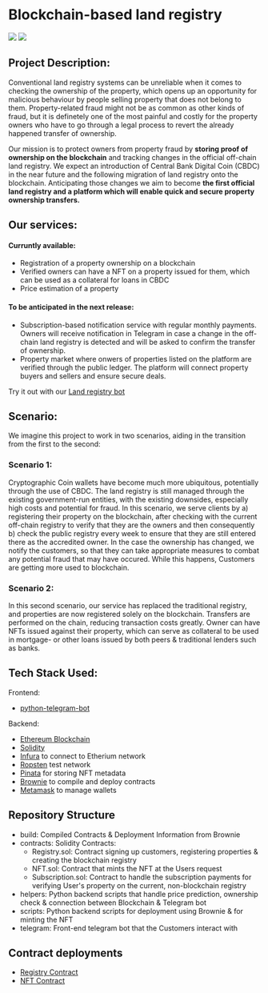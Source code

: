 # Blockchain-based land registry

<img src="https://img.shields.io/badge/Ethereum-20232A?style=for-the-badge&logo=ethereum&logoColor=white"> [<img src="https://img.shields.io/badge/Telegram-2CA5E0?style=for-the-badge&logo=telegram&logoColor=white">](https://t.me/LandReg_bot)

## Project Description:
Conventional land registry systems can be unreliable when it comes to checking the ownership of the property, which opens up an opportunity for malicious behaviour by people selling property that does not belong to them. Property-related fraud might not be as common as other kinds of fraud, but it is definetely one of the most painful and costly for the property owners who have to go through a legal process to revert the already happened transfer of ownership.  

Our mission is to protect owners from property fraud by **storing proof of ownership on the blockchain** and tracking changes in the official off-chain land registry. We expect an introduction of Central Bank Digital Coin (CBDC) in the near future and the following migration of land registry onto the blockchain. Anticipating those changes we aim to become **the first official land registry and a platform which will enable quick and secure property ownership transfers.**

## Our services:

#### Curruntly available:
* Registration of a property ownership on a blockchain
* Verified owners can have a NFT on a property issued for them, which can be used as a collateral for loans in CBDC
* Price estimation of a property

#### To be anticipated in the next release:
* Subscription-based notification service with regular monthly payments. Owners will receive notification in Telegram in case a change in the off-chain land registry is detected and will be asked to confirm the transfer of ownership. 
* Property market where onwers of properties listed on the platform are verified through the public ledger. The platform will connect property buyers and sellers and ensure secure deals.

Try it out with our [Land registry bot](https://t.me/LandReg_bot)

## Scenario:
We imagine this project to work in two scenarios, aiding in the transition from the first to the second: 

### Scenario 1: 
Cryptographic Coin wallets have become much more ubiquitous, potentially through the use of CBDC. The land registry is still managed through the existing government-run entities, with the existing downsides, especially high costs and potential for fraud. In this scenario, we serve clients by a) registering their property on the blockchain, after checking with the current off-chain registry to verify that they are the owners and then consequently b) check the public registry every week to ensure that they are still entered there as the accredited owner. In the case the ownership has changed, we notify the customers, so that they can take appropriate measures to combat any potential fraud that may have occured. While this happens, Customers are getting more used to blockchain.

### Scenario 2:
In this second scenario, our service has replaced the traditional registry, and properties are now registered solely on the blockchain. Transfers are performed on the chain, reducing transaction costs greatly. Owner can have NFTs issued against their property, which can serve as collateral to be used in mortgage- or other loans issued by both peers & traditional lenders such as banks.

## Tech Stack Used:
Frontend:
* [python-telegram-bot](https://python-telegram-bot.readthedocs.io/en/stable/)

Backend:
* [Ethereum Blockchain](https://ethereum.org/en/)
* [Solidity](https://docs.soliditylang.org/en/v0.8.11/)
* [Infura](https:https://infura.io) to connect to Etherium network
* [Ropsten](https://faucet.ropsten.be/) test network
* [Pinata](https://app.pinata.cloud/) for storing NFT metadata
* [Brownie](https://eth-brownie.readthedocs.io/en/stable/toctree.html) to compile and deploy contracts
* [Metamask](https://metamask.io/index.html) to manage wallets

## Repository Structure
* build: Compiled Contracts & Deployment Information from Brownie
* contracts: Solidity Contracts: 
  * Registry.sol: Contract signing up customers, registering properties & creating the blockchain registry
  * NFT.sol: Contract that mints the NFT at the Users request
  * Subscription.sol: Contract to handle the subscription payments for verifying User's property on the current, non-blockchain registry
* helpers: Python backend scripts that handle price prediction, ownership check & connection between Blockchain & Telegram bot
* scripts: Python backend scripts for deployment using Brownie & for minting the NFT
* telegram: Front-end telegram bot that the Customers interact with

## Contract deployments
* [Registry Contract](https://ropsten.etherscan.io/address/0x645342aa53571abc47ea292cea3ad00c5439e69f)
* [NFT Contract](https://ropsten.etherscan.io/address/0x38d8a9E1CF52D881B533165C7A8B4360E76dA630)


